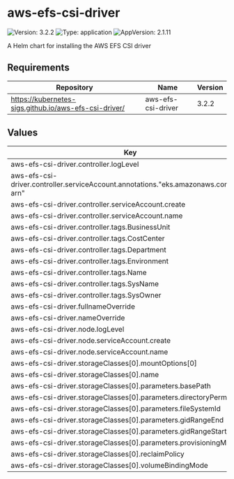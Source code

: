 # aws-efs-csi-driver

![Version: 3.2.2](https://img.shields.io/badge/Version-3.2.2-informational?style=flat-square) ![Type: application](https://img.shields.io/badge/Type-application-informational?style=flat-square) ![AppVersion: 2.1.11](https://img.shields.io/badge/AppVersion-2.1.11-informational?style=flat-square)

A Helm chart for installing the AWS EFS CSI driver

## Requirements

| Repository | Name | Version |
|------------|------|---------|
| https://kubernetes-sigs.github.io/aws-efs-csi-driver/ | aws-efs-csi-driver | 3.2.2 |

## Values

| Key | Type | Default | Description |
|-----|------|---------|-------------|
| aws-efs-csi-driver.controller.logLevel | int | `2` |  |
| aws-efs-csi-driver.controller.serviceAccount.annotations."eks.amazonaws.com/role-arn" | string | `"arn:aws:iam::012345678910:role/AWSIRSA_Shared_EFS_CSI_Driver"` |  |
| aws-efs-csi-driver.controller.serviceAccount.create | bool | `true` |  |
| aws-efs-csi-driver.controller.serviceAccount.name | string | `"efs-csi-controller-sa"` |  |
| aws-efs-csi-driver.controller.tags.BusinessUnit | string | `"EDP"` |  |
| aws-efs-csi-driver.controller.tags.CostCenter | string | `"2023"` |  |
| aws-efs-csi-driver.controller.tags.Department | string | `"DEP1"` |  |
| aws-efs-csi-driver.controller.tags.Environment | string | `"dev"` |  |
| aws-efs-csi-driver.controller.tags.Name | string | `"aws-efs-csi-driver-controller"` |  |
| aws-efs-csi-driver.controller.tags.SysName | string | `"ORG"` |  |
| aws-efs-csi-driver.controller.tags.SysOwner | string | `"YOUR-PROJECT"` |  |
| aws-efs-csi-driver.fullnameOverride | string | `"aws-efs-csi-driver"` |  |
| aws-efs-csi-driver.nameOverride | string | `"aws-efs-csi-driver"` |  |
| aws-efs-csi-driver.node.logLevel | int | `2` |  |
| aws-efs-csi-driver.node.serviceAccount.create | bool | `false` |  |
| aws-efs-csi-driver.node.serviceAccount.name | string | `"efs-csi-controller-sa"` |  |
| aws-efs-csi-driver.storageClasses[0].mountOptions[0] | string | `"iam"` |  |
| aws-efs-csi-driver.storageClasses[0].name | string | `"efs-sc"` |  |
| aws-efs-csi-driver.storageClasses[0].parameters.basePath | string | `"/dynamic_provisioning"` |  |
| aws-efs-csi-driver.storageClasses[0].parameters.directoryPerms | string | `"750"` |  |
| aws-efs-csi-driver.storageClasses[0].parameters.fileSystemId | string | `"fs-xxxxxxxxxxxxxx"` |  |
| aws-efs-csi-driver.storageClasses[0].parameters.gidRangeEnd | string | `"2000"` |  |
| aws-efs-csi-driver.storageClasses[0].parameters.gidRangeStart | string | `"100"` |  |
| aws-efs-csi-driver.storageClasses[0].parameters.provisioningMode | string | `"efs-ap"` |  |
| aws-efs-csi-driver.storageClasses[0].reclaimPolicy | string | `"Delete"` |  |
| aws-efs-csi-driver.storageClasses[0].volumeBindingMode | string | `"Immediate"` |  |

